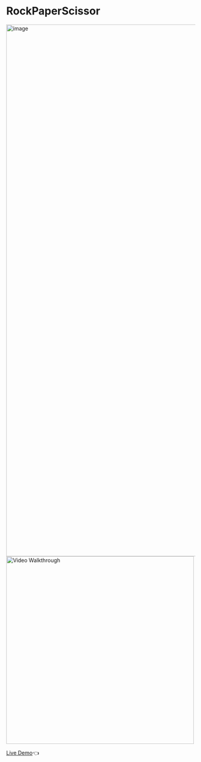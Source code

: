 # RockPaperScissor
<img width="1417" alt="image" src="https://user-images.githubusercontent.com/54999113/198813243-12de840e-e8a6-49bc-83df-b2fe9ba5c228.png">

<img src='https://user-images.githubusercontent.com/54999113/198813437-09ab947d-f39c-4001-9a7f-d78162691cfc.gif' width='500' alt='Video Walkthrough' />

[Live Demo](https://johnlimster.github.io/RockPaperScissor/)👈 
